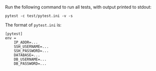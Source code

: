 Run the following command to run all tests, with output printed to stdout:
```
pytest -c test/pytest.ini -v -s
```

The format of `pytest.ini` is:
```
[pytest]
env =
    IP_ADDR=...
    SSH_USERNAME=...
    SSH_PASSWORD=...
    DATABASE=...
    DB_USERNAME=...
    DB_PASSWORD=...

```
